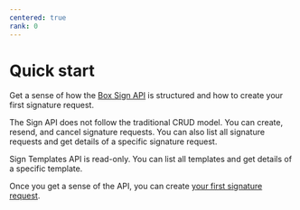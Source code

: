 ```yaml
---
centered: true
rank: 0
---
```


# Quick start

Get a sense of how the [Box Sign API][api-basics] is structured and how to 
create your first signature request.

The Sign API does not follow the traditional CRUD model. You can create, 
resend, and cancel signature requests. You can also list all signature requests 
and get details of a specific signature request.

Sign Templates API is read-only. You can list all templates and get details of 
a specific template.

Once you get a sense of the API, you can create 
[your first signature request][quick-start].

[api-basics]:page://sign/quick-start/api-basics
[quick-start]:page://sign/quick-start/your-first-request
